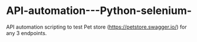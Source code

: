 # API-automation---Python-selenium-
API automation scripting to test Pet store (https://petstore.swagger.io/) for any 3 endpoints.
